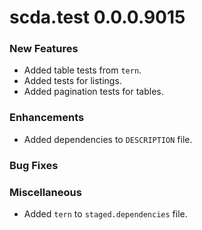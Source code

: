 # scda.test 0.0.0.9015

### New Features
* Added table tests from `tern`.
* Added tests for listings.
* Added pagination tests for tables.

### Enhancements
* Added dependencies to `DESCRIPTION` file.

### Bug Fixes

### Miscellaneous
* Added `tern` to `staged.dependencies` file.
